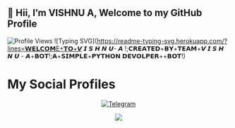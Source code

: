 ## 👋 Hii, I’m VISHNU A, Welcome to my GitHub Profile
![Profile Views](https://hits.seeyoufarm.com/api/count/incr/badge.svg?url=https://github.com/Abcdviahnibshsjsakakab/&title=Profile%20Views)
![Typing SVG](https://readme-typing-svg.herokuapp.com/?lines=𝗪𝗘𝗟𝗖𝗢𝗠E+𝗧𝗢+𝙑 𝙄 𝙎 𝙃 𝙉 𝙐- 𝘼 !;𝗖𝗥𝗘𝗔𝗧𝗘𝗗+𝗕𝗬+𝗧𝗘𝗔𝗠+𝙑 𝙄 𝙎 𝙃 𝙉 𝙐 - 𝘼+𝗕𝗢𝗧!;𝗔+𝗦𝗜𝗠𝗣𝗟𝗘+𝗣𝗬𝗧𝗛𝗢𝗡 𝗗𝗘𝗩𝗢𝗟𝗣𝗘𝗥++𝗕𝗢𝗧!)</p>
# My Social Profiles
<p align="center">
<a href="https://t.me/subinps"><img alt="Telegram" src="https://img.shields.io/badge/subinps-2CA5E0?style=for-the-badge&logo=telegram&logoColor=white"/></a>
</p>

<p align="center">
<img src="https://github-stats-alpha.vercel.app/api/?username=subinps&cc=000&tc=00ff00&ic=fff000&bc=fff" align="center">
</p>
